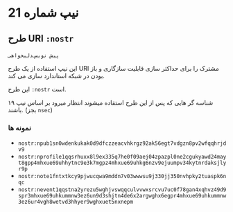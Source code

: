 
# نیپ شماره 21

## طرح URI ‍‍`:nostr`

`پیش نویس` ‍‍`دلبخواهی`

این نیپ استفاده از یک طرح URI مشترک را برای حداکثر سازی قابلیت سازگاری و باز بودن در شبکه استاندارد سازی می کند.

این طرح ‍`:nostr` است.

شناسه گر هایی که پس از این طرح استفاده میشوند انتظار میرود بر اساس نیپ ۱۹ باشند. (بجز `nsec`)

### نمونه ها


- `nostr:npub1sn0wdenkukak0d9dfczzeacvhkrgz92ak56egt7vdgzn8pv2wfqqhrjdv9`
- `nostr:nprofile1qqsrhuxx8l9ex335q7he0f09aej04zpazpl0ne2cgukyawd24mayt8gpp4mhxue69uhhytnc9e3k7mgpz4mhxue69uhkg6nzv9ejuumpv34kytnrdaksjlyr9p`
- `nostr:note1fntxtkcy9pjwucqwa9mddn7v03wwwsu9j330jj350nvhpky2tuaspk6nqc`
- `nostr:nevent1qqstna2yrezu5wghjvswqqculvvwxsrcvu7uc0f78gan4xqhvz49d9spr3mhxue69uhkummnw3ez6un9d3shjtn4de6x2argwghx6egpr4mhxue69uhkummnw3ez6ur4vgh8wetvd3hhyer9wghxuet5nxnepm`
